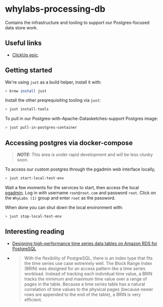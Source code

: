 # whylabs-processing-db

Contains the infrastructure and tooling to support our Postgres-focused data store work.

## Useful links

* [ClickUp epic](https://app.clickup.com/t/3nn9b4h).

## Getting started

We're using `just` as a build helper, install it with:

```bash
> brew install just
```

Install the other preqrequisiting tooling via `just`:

```bash
> just install-tools
```
To pull in our Postgres-with-Apache-Datasketches-support Postgres image:

```bash
> just pull-in-postgres-container
```

## Accessing postgres via docker-compose

> **_NOTE:_**  This area is under rapid development and will be less clunky soon.
> 
To access our custom postgres through the pgadmin web interface locally,

```bash
> just start-local-test-env
```

Wait a few moments for the services to start, then access the local [pgadmin](http://localhost:5050).  Log in with username `root@root.com` and password `root`.  Click on the `WhyLabs (1)` group and enter `root` as the password. 

When done you can shut down the local environment with:
```bash
> just stop-local-test-env
```

## Interesting reading
* [Designing high-performance time series data tables on Amazon RDS for PostgreSQL](https://aws.amazon.com/blogs/database/designing-high-performance-time-series-data-tables-on-amazon-rds-for-postgresql/)
* > With the flexibility of PostgreSQL, there is an index type that fits the time series use case extremely well. The Block Range Index (BRIN) was designed for an access pattern like a time series workload. Instead of tracking each individual time value, a BRIN tracks the minimum and maximum time value over a range of pages in the table. Because a time series table has a natural correlation of time values to the physical pages (because newer rows are appended to the end of the table), a BRIN is very efficient.